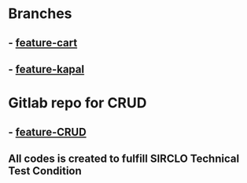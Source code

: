 # Branches

## - [feature-cart](https://github.com/sandywonka/sirclo/tree/sandywonka-feature-cart)
## - [feature-kapal](https://github.com/sandywonka/sirclo/tree/sandywonka-feature-kapal)

# Gitlab repo for CRUD
## - [feature-CRUD](https://gitlab.com/sandywonka/sirclo-crud)

## All codes is created to fulfill SIRCLO Technical Test Condition

